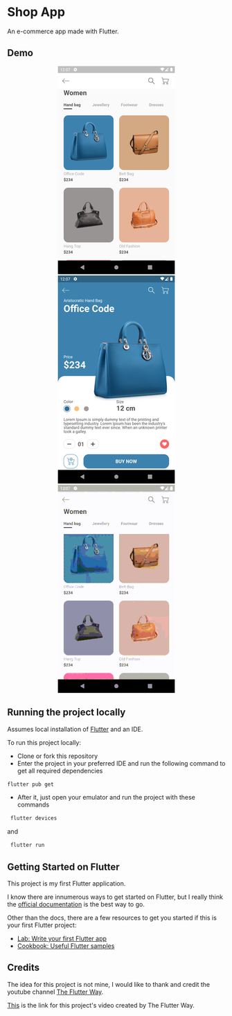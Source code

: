 # Shop App

An e-commerce app made with Flutter.

## Demo

<p align="center">
    <img src="https://github.com/RicardoMorato/eCommerceApp/blob/master/demo/homeScreen.png" alt="Home Screen" />
    <img src="https://github.com/RicardoMorato/eCommerceApp/blob/master/demo/detailScreen.png" alt="Detail Screen" />
    <img src="https://github.com/RicardoMorato/eCommerceApp/blob/master/demo/navigation.gif" alt="Gif animation of the navigation on the app" />
</p>

## Running the project locally

Assumes local installation of [Flutter](https://flutter.dev/docs/get-started/install) and an IDE.

To run this project locally:
   - Clone or fork this repository
   - Enter the project in your preferred IDE and run the following command to get all required dependencies
   ```zsh
   flutter pub get 
   ```
   - After it, just open your emulator and run the project with these commands
   ```zsh
    flutter devices
   ```
and
   ```zsh
    flutter run
   ```

## Getting Started on Flutter

This project is my first Flutter application.

I know there are innumerous ways to get started on Flutter, but I really think the [official documentation](https://flutter.dev/docs) is the best way to go.

Other than the docs, there are a few resources to get you started if this is your first Flutter project:
- [Lab: Write your first Flutter app](https://flutter.dev/docs/get-started/codelab)
- [Cookbook: Useful Flutter samples](https://flutter.dev/docs/cookbook)

## Credits

The idea for this project is not mine, I would like to thank and credit the youtube channel [The Flutter Way](https://www.youtube.com/channel/UCJm7i4g4z7ZGcJA_HKHLCVw).

[This](https://www.youtube.com/watch?v=XBKzpTz65Io) is the link for this project's video created by The Flutter Way.